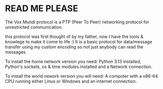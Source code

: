# READ ME PLEASE
The Vox Mundi protocol is a PTP (Peer To Peer) networking protocol for unrestricted communication.

this protocol was first thought of by my father, now I have the tools & knowlege to make it come to life :)
It is a basic protocol for data/message transfer using my custom encoding so not just anybody can read the messages. 


To install the home network version you need:
Python 3.13 installed,
Python's sockets, os & time modules installed
and a Network connection.

To install the world nework version you will need:
A computer with a x86-64 CPU running either Linux or Windows
and an internet connection.

